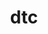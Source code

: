 ---
title: "dtc"
layout: cache
categories: [package, develop-2025-07-13]
meta: {"compilers": ["apple-clang@17.0.0"], "num_specs": 1, "num_specs_by_stack": {"developer-tools-darwin": 1, "root": 1}, "oss": ["sequoia"], "platforms": ["darwin"], "stacks": ["developer-tools-darwin", "root"], "targets": ["aarch64"], "versions": ["1.6.1"]}
spec_details: [{"compiler": "apple-clang@17.0.0", "hash": "frmxx5dgdqepiio4vibcnbuaica36tdr", "os": "sequoia", "platform": "darwin", "size": "-", "stacks": ["developer-tools-darwin", "root"], "target": "aarch64", "variants": ["build_system=makefile"], "versions": ["1.6.1"]}]
---